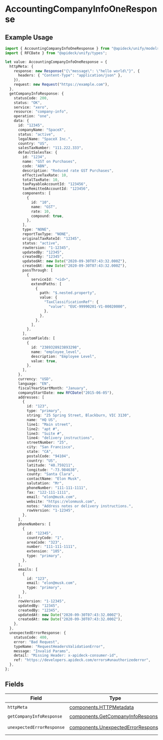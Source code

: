 # AccountingCompanyInfoOneResponse

## Example Usage

```typescript
import { AccountingCompanyInfoOneResponse } from "@apideck/unify/models/operations";
import { RFCDate } from "@apideck/unify/types";

let value: AccountingCompanyInfoOneResponse = {
  httpMeta: {
    response: new Response("{\"message\": \"hello world\"}", {
      headers: { "Content-Type": "application/json" },
    }),
    request: new Request("https://example.com"),
  },
  getCompanyInfoResponse: {
    statusCode: 200,
    status: "OK",
    service: "xero",
    resource: "company-info",
    operation: "one",
    data: {
      id: "12345",
      companyName: "SpaceX",
      status: "active",
      legalName: "SpaceX Inc.",
      country: "US",
      salesTaxNumber: "111.222.333",
      defaultSalesTax: {
        id: "1234",
        name: "GST on Purchases",
        code: "ABN",
        description: "Reduced rate GST Purchases",
        effectiveTaxRate: 10,
        totalTaxRate: 10,
        taxPayableAccountId: "123456",
        taxRemittedAccountId: "123456",
        components: [
          {
            id: "10",
            name: "GST",
            rate: 10,
            compound: true,
          },
        ],
        type: "NONE",
        reportTaxType: "NONE",
        originalTaxRateId: "12345",
        status: "active",
        rowVersion: "1-12345",
        updatedBy: "12345",
        createdBy: "12345",
        updatedAt: new Date("2020-09-30T07:43:32.000Z"),
        createdAt: new Date("2020-09-30T07:43:32.000Z"),
        passThrough: [
          {
            serviceId: "<id>",
            extendPaths: [
              {
                path: "$.nested.property",
                value: {
                  "TaxClassificationRef": {
                    "value": "EUC-99990201-V1-00020000",
                  },
                },
              },
            ],
          },
        ],
        customFields: [
          {
            id: "2389328923893298",
            name: "employee_level",
            description: "Employee Level",
            value: true,
          },
        ],
      },
      currency: "USD",
      language: "EN",
      fiscalYearStartMonth: "January",
      companyStartDate: new RFCDate("2015-06-05"),
      addresses: [
        {
          id: "123",
          type: "primary",
          string: "25 Spring Street, Blackburn, VIC 3130",
          name: "HQ US",
          line1: "Main street",
          line2: "apt #",
          line3: "Suite #",
          line4: "delivery instructions",
          streetNumber: "25",
          city: "San Francisco",
          state: "CA",
          postalCode: "94104",
          country: "US",
          latitude: "40.759211",
          longitude: "-73.984638",
          county: "Santa Clara",
          contactName: "Elon Musk",
          salutation: "Mr",
          phoneNumber: "111-111-1111",
          fax: "122-111-1111",
          email: "elon@musk.com",
          website: "https://elonmusk.com",
          notes: "Address notes or delivery instructions.",
          rowVersion: "1-12345",
        },
      ],
      phoneNumbers: [
        {
          id: "12345",
          countryCode: "1",
          areaCode: "323",
          number: "111-111-1111",
          extension: "105",
          type: "primary",
        },
      ],
      emails: [
        {
          id: "123",
          email: "elon@musk.com",
          type: "primary",
        },
      ],
      rowVersion: "1-12345",
      updatedBy: "12345",
      createdBy: "12345",
      updatedAt: new Date("2020-09-30T07:43:32.000Z"),
      createdAt: new Date("2020-09-30T07:43:32.000Z"),
    },
  },
  unexpectedErrorResponse: {
    statusCode: 400,
    error: "Bad Request",
    typeName: "RequestHeadersValidationError",
    message: "Invalid Params",
    detail: "Missing Header: x-apideck-consumer-id",
    ref: "https://developers.apideck.com/errors#unauthorizederror",
  },
};
```

## Fields

| Field                                                                                    | Type                                                                                     | Required                                                                                 | Description                                                                              |
| ---------------------------------------------------------------------------------------- | ---------------------------------------------------------------------------------------- | ---------------------------------------------------------------------------------------- | ---------------------------------------------------------------------------------------- |
| `httpMeta`                                                                               | [components.HTTPMetadata](../../models/components/httpmetadata.md)                       | :heavy_check_mark:                                                                       | N/A                                                                                      |
| `getCompanyInfoResponse`                                                                 | [components.GetCompanyInfoResponse](../../models/components/getcompanyinforesponse.md)   | :heavy_minus_sign:                                                                       | CompanyInfo                                                                              |
| `unexpectedErrorResponse`                                                                | [components.UnexpectedErrorResponse](../../models/components/unexpectederrorresponse.md) | :heavy_minus_sign:                                                                       | Unexpected error                                                                         |